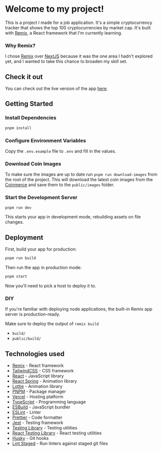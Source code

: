 # Welcome to my project!

This is a project I made for a job application. It's a simple cryptocurrency tracker that shows the top 100 cryptocurrencies by market cap. It's built with [Remix](https://remix.run), a React framework that I'm currently learning.

### Why Remix?

I chose [Remix](https://remix.run) over [NextJS](https://nextjs.org) because it was the one area I hadn't explored yet, and I wanted to take this chance to broaden my skill set.

## Check it out

You can check out the live version of the app [here](https://coinmerce-assignment.vercel.app).

## Getting Started

### Install Dependencies

```sh
pnpm install
```

### Configure Environment Variables

Copy the `.env.example` file to `.env` and fill in the values.

### Download Coin Images

To make sure the images are up to date run `pnpm run download-images` from the root of the project.
This will download the latest coin images from the [Coinmerce](https://coinmerce.io) and save them to the `public/images` folder.

### Start the Development Server

```sh
pnpm run dev
```

This starts your app in development mode, rebuilding assets on file changes.

## Deployment

First, build your app for production:

```sh
pnpm run build
```

Then run the app in production mode:

```sh
pnpm start
```

Now you'll need to pick a host to deploy it to.

### DIY

If you're familiar with deploying node applications, the built-in Remix app server is production-ready.

Make sure to deploy the output of `remix build`

- `build/`
- `public/build/`

## Technologies used

- [Remix](https://remix.run) - React framework
- [TailwindCSS](https://tailwindcss.com) - CSS framework
- [React](https://reactjs.org) - JavaScript library
- [React Spring](https://react-spring.io) - Animation library
- [Lottie](https://airbnb.design/lottie) - Animation library
- [PNPM](https://pnpm.io) - Package manager
- [Vercel](https://vercel.com) - Hosting platform
- [TypeScript](https://www.typescriptlang.org) - Programming language
- [ESBuild](https://esbuild.github.io) - JavaScript bundler
- [ESLint](https://eslint.org) - Linter
- [Prettier](https://prettier.io) - Code formatter
- [Jest](https://jestjs.io) - Testing framework
- [Testing Library](https://testing-library.com) - Testing utilities
- [React Testing Library](https://testing-library.com/docs/react-testing-library/intro) - React testing utilities
- [Husky](https://typicode.github.io/husky) - Git hooks
- [Lint Staged](https://github.com/lint-staged/lint-staged) - Run linters against staged git files
